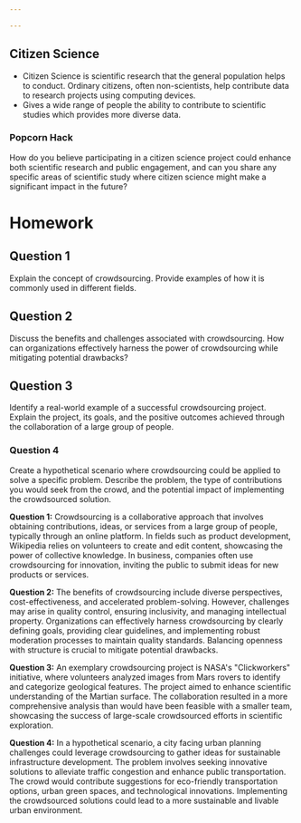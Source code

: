 ```yaml
---

---
```


## Citizen Science  
- Citizen Science is scientific research that the general population helps to conduct. Ordinary citizens, often non-scientists, help contribute data to research projects using computing devices.
- Gives a wide range of people the ability to contribute to scientific studies which provides more diverse data.
### Popcorn Hack  
How do you believe participating in a citizen science project could enhance both scientific research and public engagement, and can you share any specific areas of scientific study where citizen science might make a significant impact in the future?

# Homework
## Question 1  
Explain the concept of crowdsourcing. Provide examples of how it is commonly used in different fields.
## Question 2  
Discuss the benefits and challenges associated with crowdsourcing. How can organizations effectively harness the power of crowdsourcing while mitigating potential drawbacks?
## Question 3  
Identify a real-world example of a successful crowdsourcing project. Explain the project, its goals, and the positive outcomes achieved through the collaboration of a large group of people.
### Question 4
Create a hypothetical scenario where crowdsourcing could be applied to solve a specific problem. Describe the problem, the type of contributions you would seek from the crowd, and the potential impact of implementing the crowdsourced solution.

**Question 1:**
Crowdsourcing is a collaborative approach that involves obtaining contributions, ideas, or services from a large group of people, typically through an online platform. In fields such as product development, Wikipedia relies on volunteers to create and edit content, showcasing the power of collective knowledge. In business, companies often use crowdsourcing for innovation, inviting the public to submit ideas for new products or services.

**Question 2:**
The benefits of crowdsourcing include diverse perspectives, cost-effectiveness, and accelerated problem-solving. However, challenges may arise in quality control, ensuring inclusivity, and managing intellectual property. Organizations can effectively harness crowdsourcing by clearly defining goals, providing clear guidelines, and implementing robust moderation processes to maintain quality standards. Balancing openness with structure is crucial to mitigate potential drawbacks.

**Question 3:**
An exemplary crowdsourcing project is NASA's "Clickworkers" initiative, where volunteers analyzed images from Mars rovers to identify and categorize geological features. The project aimed to enhance scientific understanding of the Martian surface. The collaboration resulted in a more comprehensive analysis than would have been feasible with a smaller team, showcasing the success of large-scale crowdsourced efforts in scientific exploration.

**Question 4:**
In a hypothetical scenario, a city facing urban planning challenges could leverage crowdsourcing to gather ideas for sustainable infrastructure development. The problem involves seeking innovative solutions to alleviate traffic congestion and enhance public transportation. The crowd would contribute suggestions for eco-friendly transportation options, urban green spaces, and technological innovations. Implementing the crowdsourced solutions could lead to a more sustainable and livable urban environment.





